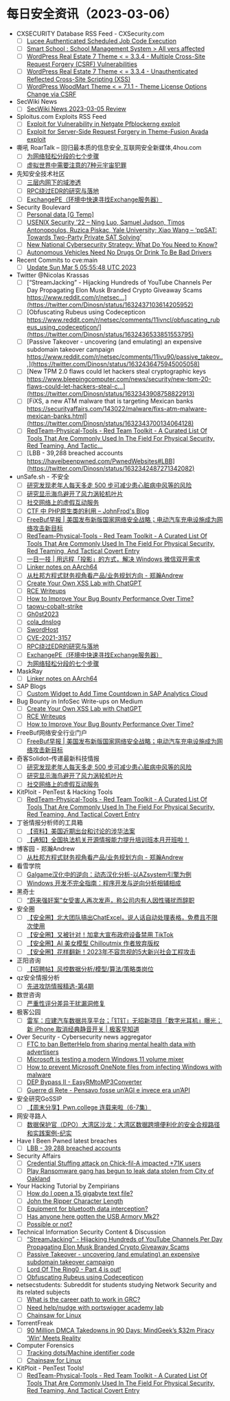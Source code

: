 # 每日安全资讯（2023-03-06）

- CXSECURITY Database RSS Feed - CXSecurity.com
  - [ ] [Lucee Authenticated Scheduled Job Code Execution](https://cxsecurity.com/issue/WLB-2023030010)
  - [ ] [Smart School : School Management System > All vers affected](https://cxsecurity.com/issue/WLB-2023030009)
  - [ ] [WordPress Real Estate 7 Theme < = 3.3.4 - Multiple Cross-Site Request Forgery (CSRF) Vulnerabilities](https://cxsecurity.com/issue/WLB-2023030008)
  - [ ] [WordPress Real Estate 7 Theme < = 3.3.4 - Unauthenticated Reflected Cross-Site Scripting (XSS)](https://cxsecurity.com/issue/WLB-2023030007)
  - [ ] [WordPress WoodMart Theme < = 7.1.1 - Theme License Options Change via CSRF](https://cxsecurity.com/issue/WLB-2023030006)
- SecWiki News
  - [ ] [SecWiki News 2023-03-05 Review](http://www.sec-wiki.com/?2023-03-05)
- Sploitus.com Exploits RSS Feed
  - [ ] [Exploit for Vulnerability in Netgate Pfblockerng exploit](https://sploitus.com/exploit?id=FD2D2165-817A-5929-9D58-9D9B33150C26&utm_source=rss&utm_medium=rss)
  - [ ] [Exploit for Server-Side Request Forgery in Theme-Fusion Avada exploit](https://sploitus.com/exploit?id=5E9DCD2E-92AA-5BFE-BDA1-9791FC4876CB&utm_source=rss&utm_medium=rss)
- 嘶吼 RoarTalk – 回归最本质的信息安全,互联网安全新媒体,4hou.com
  - [ ] [为网络轻松分段的七个步骤](https://www.4hou.com/posts/r7JE)
  - [ ] [虚拟世界中需要注意的7种元宇宙犯罪](https://www.4hou.com/posts/l6z5)
- 先知安全技术社区
  - [ ] [三层内网下的域渗透](https://xz.aliyun.com/t/12259)
  - [ ] [RPC绕过EDR的研究与落地](https://xz.aliyun.com/t/12257)
  - [ ] [ExchangePE（环境中快速寻找Exchange服务器）](https://xz.aliyun.com/t/12255)
- Security Boulevard
  - [ ] [Personal data [G Temp]](https://securityboulevard.com/2023/03/personal-data-g-temp/)
  - [ ] [USENIX Security ’22 – Ning Luo, Samuel Judson, Timos Antonopoulos, Ruzica Piskac, Yale University; Xiao Wang – ‘ppSAT: Towards Two-Party Private SAT Solving’](https://securityboulevard.com/2023/03/usenix-security-22-ning-luo-samuel-judson-timos-antonopoulos-ruzica-piskac-yale-university-xiao-wang-ppsat-towards-two-party-private-sat-solving/)
  - [ ] [New National Cybersecurity Strategy: What Do You Need to Know?](https://securityboulevard.com/2023/03/new-national-cybersecurity-strategy-what-do-you-need-to-know/)
  - [ ] [Autonomous Vehicles Need No Drugs Or Drink To Be Bad Drivers](https://securityboulevard.com/2023/03/autonomous-vehicles-need-no-drugs-or-drink-to-be-bad-drivers/)
- Recent Commits to cve:main
  - [ ] [Update Sun Mar  5 05:55:48 UTC 2023](https://github.com/trickest/cve/commit/f7adbf5b98c7c0fad9c73a56b2daf22d17da31bb)
- Twitter @Nicolas Krassas
  - [ ] [“StreamJacking” - Hijacking Hundreds of YouTube Channels Per Day Propagating Elon Musk Branded Crypto Giveaway Scams https://www.reddit.com/r/netsec...](https://twitter.com/Dinosn/status/1632437103614205952)
  - [ ] [Obfuscating Rubeus using Codecepticon https://www.reddit.com/r/netsec/comments/11ivncl/obfuscating_rubeus_using_codecepticon/](https://twitter.com/Dinosn/status/1632436533851553795)
  - [ ] [Passive Takeover - uncovering (and emulating) an expensive subdomain takeover campaign https://www.reddit.com/r/netsec/comments/11ivu90/passive_takeov...](https://twitter.com/Dinosn/status/1632436475945005058)
  - [ ] [New TPM 2.0 flaws could let hackers steal cryptographic keys https://www.bleepingcomputer.com/news/security/new-tpm-20-flaws-could-let-hackers-steal-c...](https://twitter.com/Dinosn/status/1632343908758822913)
  - [ ] [FiXS, a new ATM malware that is targeting Mexican banks https://securityaffairs.com/143022/malware/fixs-atm-malware-mexican-banks.html](https://twitter.com/Dinosn/status/1632343700134064128)
  - [ ] [RedTeam-Physical-Tools - Red Team Toolkit - A Curated List Of Tools That Are Commonly Used In The Field For Physical Security, Red Teaming, And Tactic...](https://twitter.com/Dinosn/status/1632343076575354883)
  - [ ] [LBB - 39,288 breached accounts https://haveibeenpwned.com/PwnedWebsites#LBB](https://twitter.com/Dinosn/status/1632342487271342082)
- unSafe.sh - 不安全
  - [ ] [研究发现老年人每天多走 500 步可减少患心脏病中风等的风险](https://buaq.net/go-152086.html)
  - [ ] [研究显示海鸟避开了风力涡轮机叶片](https://buaq.net/go-152087.html)
  - [ ] [社交网络上的虚假互动服务](https://buaq.net/go-152088.html)
  - [ ] [CTF 中 PHP原生类的利用 – JohnFrod's Blog](https://buaq.net/go-152066.html)
  - [ ] [FreeBuf早报 | 美国发布新版国家网络安全战略；电动汽车充电设施成为网络攻击新目标](https://buaq.net/go-152117.html)
  - [ ] [RedTeam-Physical-Tools - Red Team Toolkit - A Curated List Of Tools That Are Commonly Used In The Field For Physical Security, Red Teaming, And Tactical Covert Entry](https://buaq.net/go-152058.html)
  - [ ] [一日一技 | 用远程「投影」的方式，解决 Windows 微信双开需求](https://buaq.net/go-152065.html)
  - [ ] [Linker notes on AArch64](https://buaq.net/go-152092.html)
  - [ ] [从杜邦方程式财务视角看产品/业务规划方向 - 郑瀚Andrew](https://buaq.net/go-152044.html)
  - [ ] [Create Your Own XSS Lab with ChatGPT](https://buaq.net/go-152046.html)
  - [ ] [RCE Writeups](https://buaq.net/go-152047.html)
  - [ ] [How to Improve Your Bug Bounty Performance Over Time?](https://buaq.net/go-152048.html)
  - [ ] [taowu-cobalt-strike](https://buaq.net/go-152031.html)
  - [ ] [Gh0st2023](https://buaq.net/go-152032.html)
  - [ ] [cola_dnslog](https://buaq.net/go-152033.html)
  - [ ] [SwordHost](https://buaq.net/go-152034.html)
  - [ ] [CVE-2021-3157](https://buaq.net/go-152035.html)
  - [ ] [RPC绕过EDR的研究与落地](https://buaq.net/go-152036.html)
  - [ ] [ExchangePE（环境中快速寻找Exchange服务器）](https://buaq.net/go-152037.html)
  - [ ] [为网络轻松分段的七个步骤](https://buaq.net/go-152025.html)
- MaskRay
  - [ ] [Linker notes on AArch64](https://maskray.me/blog/2023-03-05-linker-notes-on-aarch64)
- SAP Blogs
  - [ ] [Custom Widget to Add Time Countdown in SAP Analytics Cloud](https://blogs.sap.com/2023/03/05/custom-widget-to-add-time-countdown-in-sap-analytics-cloud/)
- Bug Bounty in InfoSec Write-ups on Medium
  - [ ] [Create Your Own XSS Lab with ChatGPT](https://infosecwriteups.com/create-your-own-xss-lab-with-chatgpt-385c4e5e7f35?source=rss----7b722bfd1b8d--bug_bounty)
  - [ ] [RCE Writeups](https://infosecwriteups.com/command-injection-by-changing-the-logo-2d730887ab6c?source=rss----7b722bfd1b8d--bug_bounty)
  - [ ] [How to Improve Your Bug Bounty Performance Over Time?](https://infosecwriteups.com/how-to-improve-your-bug-bounty-performance-over-time-5f4ace641db0?source=rss----7b722bfd1b8d--bug_bounty)
- FreeBuf网络安全行业门户
  - [ ] [FreeBuf早报 | 美国发布新版国家网络安全战略；电动汽车充电设施成为网络攻击新目标](https://www.freebuf.com/news/359370.html)
- 奇客Solidot–传递最新科技情报
  - [ ] [研究发现老年人每天多走 500 步可减少患心脏病中风等的风险](https://www.solidot.org/story?sid=74303)
  - [ ] [研究显示海鸟避开了风力涡轮机叶片](https://www.solidot.org/story?sid=74302)
  - [ ] [社交网络上的虚假互动服务](https://www.solidot.org/story?sid=74301)
- KitPloit - PenTest & Hacking Tools
  - [ ] [RedTeam-Physical-Tools - Red Team Toolkit - A Curated List Of Tools That Are Commonly Used In The Field For Physical Security, Red Teaming, And Tactical Covert Entry](http://www.kitploit.com/2023/03/redteam-physical-tools-red-team-toolkit.html)
- 丁爸情报分析师的工具箱
  - [ ] [【资料】美国近期出台和讨论的涉华法案](https://mp.weixin.qq.com/s?__biz=MzI2MTE0NTE3Mw==&mid=2651135203&idx=1&sn=e0f6c1fa2624effab36d79369d49c1b4&chksm=f1af6bd9c6d8e2cf80cedcc751014e795d0c2b1f68b00f7cc1eb36f1a0250cd0614b4187ac12&scene=58&subscene=0#rd)
  - [ ] [【通知】全国执法机关开源情报能力提升培训班本月开班啦！](https://mp.weixin.qq.com/s?__biz=MzI2MTE0NTE3Mw==&mid=2651135203&idx=2&sn=52bdc096a11b154dd8e180a9d79e9133&chksm=f1af6bd9c6d8e2cf3faeef6693fc742460f4a5e0c0ea90eabd9f43e13f7eba7a38d83e565fab&scene=58&subscene=0#rd)
- 博客园 - 郑瀚Andrew
  - [ ] [从杜邦方程式财务视角看产品/业务规划方向 - 郑瀚Andrew](https://www.cnblogs.com/LittleHann/p/17180539.html)
- 看雪学院
  - [ ] [Galgame汉化中的逆向：动态汉化分析-以AZsystem引擎为例](https://mp.weixin.qq.com/s?__biz=MjM5NTc2MDYxMw==&mid=2458496413&idx=1&sn=04fb33a23d7f577e89ba9d3e316c4824&chksm=b18e9d1786f914017fb4236de7c8e5911c736db390fdb1cb71d1e6c704b473565ddc82eb9159&scene=58&subscene=0#rd)
  - [ ] [Windows 开发不完全指南：程序开发与逆向分析相辅相成](https://mp.weixin.qq.com/s?__biz=MjM5NTc2MDYxMw==&mid=2458496413&idx=2&sn=a54cfbafbb7b403edf3970dfc6d9682a&chksm=b18e9d1786f91401eea5f7c125878edc8e87792950a34f54def5336aa1d01046935f385e6b27&scene=58&subscene=0#rd)
- 黑奇士
  - [ ] [“蔚来强奸案”女受害人再次发声，称公司内有人因性骚扰而辞职](https://mp.weixin.qq.com/s?__biz=MzI5ODYwNTE4Nw==&mid=2247487407&idx=1&sn=950df41a1c990c8bde20cd64a19ebe29&chksm=eca20043dbd58955686ec72ba4f072b4fabf088351e6b909e60b9b4f4ca3fbde59311053e15e&scene=58&subscene=0#rd)
- 安全圈
  - [ ] [【安全圈】北大团队搞出ChatExcel，说人话自动处理表格，免费且不限次使用](https://mp.weixin.qq.com/s?__biz=MzIzMzE4NDU1OQ==&mid=2652031034&idx=1&sn=50f2c66d1d55e28c4b26c06f2d741642&chksm=f36fe47ac4186d6c2336add30cca8221338b0da43d075dc71770d0c510999ebe92dce3b2e2b2&scene=58&subscene=0#rd)
  - [ ] [【安全圈】又被针对！加拿大宣布政府设备禁用 TikTok](https://mp.weixin.qq.com/s?__biz=MzIzMzE4NDU1OQ==&mid=2652031034&idx=2&sn=1f8d3fa9048b3e03d79fa674f37e9450&chksm=f36fe47ac4186d6c56a2d62a1f3f8973ea8e32f2be7733e3d4d4ccf05e3cf5d3c49972197746&scene=58&subscene=0#rd)
  - [ ] [【安全圈】AI 美女模型 Chilloutmix 作者放弃版权](https://mp.weixin.qq.com/s?__biz=MzIzMzE4NDU1OQ==&mid=2652031034&idx=3&sn=b7a81a413ba7e695f68b276d369af1f5&chksm=f36fe47ac4186d6c848eee4a2061905174a31a7326413923fded7b47f7f19b2e7c05c7673d7e&scene=58&subscene=0#rd)
  - [ ] [【安全圈】花样翻新！2023年不容忽视的5大新兴社会工程攻击](https://mp.weixin.qq.com/s?__biz=MzIzMzE4NDU1OQ==&mid=2652031034&idx=4&sn=1c5ec51983b9942c560d787c03d59308&chksm=f36fe47ac4186d6c0e56f1f7fba33a7d49e3aeb7383a81b8e8dfffc720c795461aa551d183d9&scene=58&subscene=0#rd)
- 正阳咨询
  - [ ] [【招聘帖】风控数据分析/模型/算法/策略类岗位](https://mp.weixin.qq.com/s?__biz=MzI1MzA3Mjg4Mg==&mid=2647831920&idx=1&sn=32e253b858e87f20678fd931e60cf418&chksm=f1fc11edc68b98fbbf17e7c947e6bace588ac2aaedec77f093d96d41f38aee67b00c820a11ea&scene=58&subscene=0#rd)
- qz安全情报分析
  - [ ] [先进攻防情报精选-第4期](https://mp.weixin.qq.com/s?__biz=MzI1MDA1MjcxMw==&mid=2649907989&idx=1&sn=537c74e4ba0abe098b587cb60eeb88a4&chksm=f18eea13c6f9630568f16d998ce6c60a93e2e7d5951aee73a9b7ccb2eafad6ecb85493c9169f&scene=58&subscene=0#rd)
- 数世咨询
  - [ ] [严重性评分差异干扰漏洞修复](https://mp.weixin.qq.com/s?__biz=MzkxNzA3MTgyNg==&mid=2247497416&idx=1&sn=b56a90dc0ea3e6dd587f09b90dbb4f23&chksm=c1448475f6330d6303352a6b93b815b498558d9ba8e9fdd3a7e992792b38148fe14923cc6b2a&scene=58&subscene=0#rd)
- 极客公园
  - [ ] [雷军：应建汽车数据共享平台；「钉钉」无招新项目「数字光耳机」曝光；新 iPhone 取消经典静音开关 | 极客早知道](https://mp.weixin.qq.com/s?__biz=MTMwNDMwODQ0MQ==&mid=2652984081&idx=1&sn=f4c29ed9f1d7a4e26c6ec43b0144d1a2&chksm=7e542ea74923a7b15cf471905483363529276b6faae5bf2a9d61c7f96fea3120692cfb9641c0&scene=58&subscene=0#rd)
- Over Security - Cybersecurity news aggregator
  - [ ] [FTC to ban BetterHelp from sharing mental health data with advertisers](https://www.bleepingcomputer.com/news/security/ftc-to-ban-betterhelp-from-sharing-mental-health-data-with-advertisers/)
  - [ ] [Microsoft is testing a modern Windows 11 volume mixer](https://www.bleepingcomputer.com/news/microsoft/microsoft-is-testing-a-modern-windows-11-volume-mixer/)
  - [ ] [How to prevent Microsoft OneNote files from infecting Windows with malware](https://www.bleepingcomputer.com/news/security/how-to-prevent-microsoft-onenote-files-from-infecting-windows-with-malware/)
  - [ ] [DEP Bypass II - EasyRMtoMP3Converter](https://hacktips.it/dep-ii-easyrmtomp3converter/)
  - [ ] [Guerre di Rete - Pensavo fosse un’AGI e invece era un’API](https://guerredirete.substack.com/p/guerre-di-rete-pensavo-fosse-unagi)
- 安全研究GoSSIP
  - [ ] [【周末分享】Pwn.college 连载来啦（6-7集）](https://mp.weixin.qq.com/s?__biz=Mzg5ODUxMzg0Ng==&mid=2247494384&idx=1&sn=71ed69d8cd6ef57546a0fab611b860c4&chksm=c063c429f7144d3ff329b3f1968f488f159a5242b894df80840dcac49e86312bd6d2803d2aa5&scene=58&subscene=0#rd)
- 网安寻路人
  - [ ] [数据保护官（DPO）大湾区沙龙：大湾区数据跨境便利化的安全合规路径和实践案例-纪实](https://mp.weixin.qq.com/s?__biz=MzIxODM0NDU4MQ==&mid=2247499242&idx=1&sn=ea774898918f9e3f9746e98bbd6ffb7a&chksm=97e94000a09ec9167cc59e3fdf7d8861658daeb302feaf775037176129e146c53493922da982&scene=58&subscene=0#rd)
- Have I Been Pwned latest breaches
  - [ ] [LBB - 39,288 breached accounts](https://haveibeenpwned.com/PwnedWebsites#LBB)
- Security Affairs
  - [ ] [Credential Stuffing attack on Chick-fil-A impacted +71K users](https://securityaffairs.com/143051/data-breach/credential-stuffing-chick-fil-a.html)
  - [ ] [Play Ransomware gang has begun to leak data stolen from City of Oakland](https://securityaffairs.com/143037/cyber-crime/play-ransomware-leaks-city-of-oakland.html)
- Your Hacking Tutorial by Zempirians
  - [ ] [How do I open a 15 gigabyte text file?](https://www.reddit.com/r/HowToHack/comments/11ipg77/how_do_i_open_a_15_gigabyte_text_file/)
  - [ ] [John the Ripper Character Length](https://www.reddit.com/r/HowToHack/comments/11j0caj/john_the_ripper_character_length/)
  - [ ] [Equipment for bluetooth data interception?](https://www.reddit.com/r/HowToHack/comments/11imxep/equipment_for_bluetooth_data_interception/)
  - [ ] [Has anyone here gotten the USB Armory Mk2?](https://www.reddit.com/r/HowToHack/comments/11iqkxl/has_anyone_here_gotten_the_usb_armory_mk2/)
  - [ ] [Possible or not?](https://www.reddit.com/r/HowToHack/comments/11ix4hl/possible_or_not/)
- Technical Information Security Content & Discussion
  - [ ] [“StreamJacking” - Hijacking Hundreds of YouTube Channels Per Day Propagating Elon Musk Branded Crypto Giveaway Scams](https://www.reddit.com/r/netsec/comments/11isw84/streamjacking_hijacking_hundreds_of_youtube/)
  - [ ] [Passive Takeover - uncovering (and emulating) an expensive subdomain takeover campaign](https://www.reddit.com/r/netsec/comments/11ivu90/passive_takeover_uncovering_and_emulating_an/)
  - [ ] [Lord Of The Ring0 - Part 4 is out!](https://www.reddit.com/r/netsec/comments/11ivjyx/lord_of_the_ring0_part_4_is_out/)
  - [ ] [Obfuscating Rubeus using Codecepticon](https://www.reddit.com/r/netsec/comments/11ivncl/obfuscating_rubeus_using_codecepticon/)
- netsecstudents: Subreddit for students studying Network Security and its related subjects
  - [ ] [What is the career path to work in GRC?](https://www.reddit.com/r/netsecstudents/comments/11j2s5q/what_is_the_career_path_to_work_in_grc/)
  - [ ] [Need help/nudge with portswigger academy lab](https://www.reddit.com/r/netsecstudents/comments/11jfrpx/need_helpnudge_with_portswigger_academy_lab/)
  - [ ] [Chainsaw for Linux](https://www.reddit.com/r/netsecstudents/comments/11ihofk/chainsaw_for_linux/)
- TorrentFreak
  - [ ] [90 Million DMCA Takedowns in 90 Days: MindGeek’s $32m Piracy ‘Win’ Meets Reality](https://torrentfreak.com/90-million-dmca-takedowns-in-90-days-mindgeeks-32m-piracy-win-meets-reality-230305/)
- Computer Forensics
  - [ ] [Tracking dots/Machine identifier code](https://www.reddit.com/r/computerforensics/comments/11ix3jv/tracking_dotsmachine_identifier_code/)
  - [ ] [Chainsaw for Linux](https://www.reddit.com/r/computerforensics/comments/11ihlhu/chainsaw_for_linux/)
- KitPloit - PenTest Tools!
  - [ ] [RedTeam-Physical-Tools - Red Team Toolkit - A Curated List Of Tools That Are Commonly Used In The Field For Physical Security, Red Teaming, And Tactical Covert Entry](http://www.kitploit.com/2023/03/redteam-physical-tools-red-team-toolkit.html)
